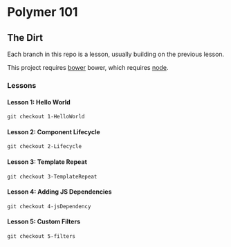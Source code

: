 # Polymer 101 #

## The Dirt ##

Each branch in this repo is a lesson, usually building on  the previous lesson.

This project requires [bower](http://bower.io/) bower, which requires [node](http://nodejs.org/).


### Lessons ####

####  Lesson 1: Hello World ####

```
git checkout 1-HelloWorld
```

####  Lesson 2: Component Lifecycle ####

```
git checkout 2-Lifecycle
```

####  Lesson 3: Template Repeat ####

```
git checkout 3-TemplateRepeat
```

####  Lesson 4: Adding JS Dependencies ####

```
git checkout 4-jsDependency
```

####  Lesson 5: Custom Filters ####

```
git checkout 5-filters
```